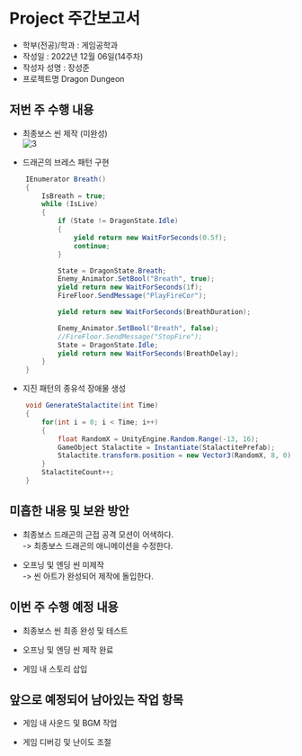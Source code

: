 # Project 주간보고서

- 학부(전공)/학과 : 게임공학과  
- 작성일 : 2022년 12월 06일(14주차)  
- 작성자 성명 : 장성준  
- 프로젝트명 Dragon Dungeon  

## 저번 주 수행 내용  
- 최종보스 씬 제작 (미완성)  
![3](https://user-images.githubusercontent.com/114071471/205932686-bf0ee527-afc8-4077-ae4f-11a996cec7ba.png)


- 드래곤의 브레스 패턴 구현  
```C#
    IEnumerator Breath()
    {
        IsBreath = true;
        while (IsLive)
        {
            if (State != DragonState.Idle)
            {
                yield return new WaitForSeconds(0.5f);
                continue;
            }

            State = DragonState.Breath;
            Enemy_Animator.SetBool("Breath", true);
            yield return new WaitForSeconds(1f);
            FireFloor.SendMessage("PlayFireCor");

            yield return new WaitForSeconds(BreathDuration);

            Enemy_Animator.SetBool("Breath", false);
            //FireFloor.SendMessage("StopFire");
            State = DragonState.Idle;
            yield return new WaitForSeconds(BreathDelay);
        }
    }
```

- 지진 패턴의 종유석 장애물 생성  
```C#
    void GenerateStalactite(int Time)
    {
        for(int i = 0; i < Time; i++)
        {
            float RandomX = UnityEngine.Random.Range(-13, 16);
            GameObject Stalactite = Instantiate(StalactitePrefab);
            Stalactite.transform.position = new Vector3(RandomX, 8, 0);
        }
        StalactiteCount++;
    }
```

## 미흡한 내용 및 보완 방안  

- 최종보스 드래곤의 근접 공격 모션이 어색하다.  
-> 최종보스 드래곤의 애니메이션을 수정한다.  

- 오프닝 및 엔딩 씬 미제작  
-> 씬 아트가 완성되어 제작에 돌입한다.    

## 이번 주 수행 예정 내용  

- 최종보스 씬 최종 완성 및 테스트  

- 오프닝 및 엔딩 씬 제작 완료  

- 게임 내 스토리 삽입  

## 앞으로 예정되어 남아있는 작업 항목  

- 게임 내 사운드 및 BGM 작업  

- 게임 디버깅 및 난이도 조절  
